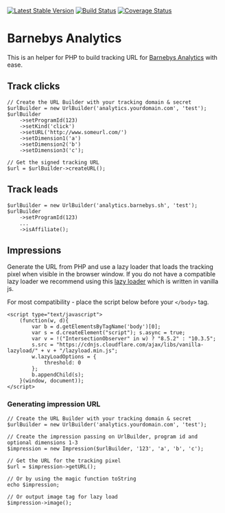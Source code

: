 [![Latest Stable Version](https://poser.pugx.org/barnebys/analytics-php/v/stable)](https://packagist.org/packages/barnebys/analytics-php)
[![Build Status](https://travis-ci.org/barnebys/analytics-php.svg?branch=master)](https://travis-ci.org/barnebys/analytics-php)
[![Coverage Status](https://coveralls.io/repos/github/barnebys/analytics-php/badge.svg?branch=master)](https://coveralls.io/github/barnebys/https://travis-ci.org/barnebys/analytics-php?branch=master)


# Barnebys Analytics

This is an helper for PHP to build tracking URL for [Barnebys Analytics](https://github.com/barnebys/analytics) with ease.

## Track clicks

```
// Create the URL Builder with your tracking domain & secret
$urlBuilder = new UrlBuilder('analytics.yourdomain.com', 'test');
$urlBuilder
    ->setProgramId(123)
    ->setKind('click')
    ->setURL('http://www.someurl.com/')
    ->setDimension1('a')
    ->setDimension2('b')
    ->setDimension3('c');

// Get the signed tracking URL
$url = $urlBuilder->createURL();
```

## Track leads

```
$urlBuilder = new UrlBuilder('analytics.barnebys.sh', 'test');
$urlBuilder
    ->setProgramId(123)
    ...
    ->isAffiliate();
``` 

## Impressions

Generate the URL from PHP and use a lazy loader that loads the tracking pixel 
when visible in the browser window. If you do not have a compatible lazy loader we 
recommend using this [lazy loader](https://github.com/verlok/lazyload) which is written in vanilla js. 


For most compatibility - place the script below before your `</body>` tag.

```
<script type="text/javascript">
    (function(w, d){
        var b = d.getElementsByTagName('body')[0];
        var s = d.createElement("script"); s.async = true;
        var v = !("IntersectionObserver" in w) ? "8.5.2" : "10.3.5";
        s.src = "https://cdnjs.cloudflare.com/ajax/libs/vanilla-lazyload/" + v + "/lazyload.min.js";
        w.lazyLoadOptions = {
            threshold: 0
        };
        b.appendChild(s);
    }(window, document));
</script>
```

### Generating impression URL

```
// Create the URL Builder with your tracking domain & secret
$urlBuilder = new UrlBuilder('analytics.yourdomain.com', 'test');

// Create the impression passing on UrlBuilder, program id and optional dimensions 1-3
$impression = new Impression($urlBuilder, '123', 'a', 'b', 'c');

// Get the URL for the tracking pixel 
$url = $impression->getURL();

// Or by using the magic function toString
echo $impression;

// Or output image tag for lazy load
$impression->image();

```


